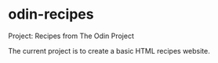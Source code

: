 # odin-recipes
Project: Recipes from The Odin Project

The current project is to create a basic HTML recipes website.


